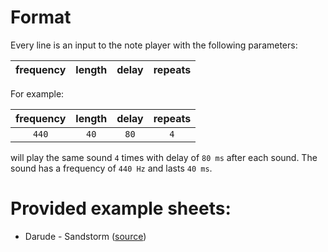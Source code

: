 # Format

Every line is an input to the note player with the following parameters:

| frequency | length | delay | repeats |
|:---------:|:------:|:-----:|:-------:|

For example:

| frequency |  length  |  delay   | repeats |
|:---------:|:--------:|:--------:|:-------:|
| ```440``` | ```40``` | ```80``` | ```4``` |

will play the same sound ```4``` times with delay of ```80 ms``` after each sound. The sound has a frequency of ```440 Hz``` and lasts ```40 ms```.

# Provided example sheets:

- Darude - Sandstorm ([source](https://github.com/TheKiwi5000/BeepingPenguin/blob/master/sandstorm.sh))